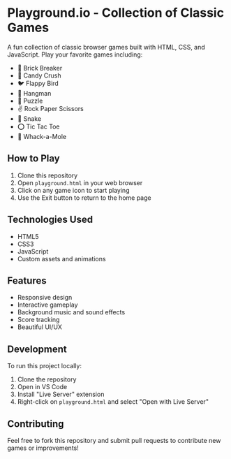 # Playground.io - Collection of Classic Games

A fun collection of classic browser games built with HTML, CSS, and JavaScript. Play your favorite games including:

- 🧱 Brick Breaker
- 🍬 Candy Crush
- 🐦 Flappy Bird
- 🎯 Hangman
- 🧩 Puzzle
- ✌️ Rock Paper Scissors
- 🐍 Snake
- ⭕ Tic Tac Toe
- 🔨 Whack-a-Mole

## How to Play

1. Clone this repository
2. Open `playground.html` in your web browser
3. Click on any game icon to start playing
4. Use the Exit button to return to the home page

## Technologies Used

- HTML5
- CSS3
- JavaScript
- Custom assets and animations

## Features

- Responsive design
- Interactive gameplay
- Background music and sound effects
- Score tracking
- Beautiful UI/UX

## Development

To run this project locally:

1. Clone the repository
2. Open in VS Code
3. Install "Live Server" extension
4. Right-click on `playground.html` and select "Open with Live Server"

## Contributing

Feel free to fork this repository and submit pull requests to contribute new games or improvements! 